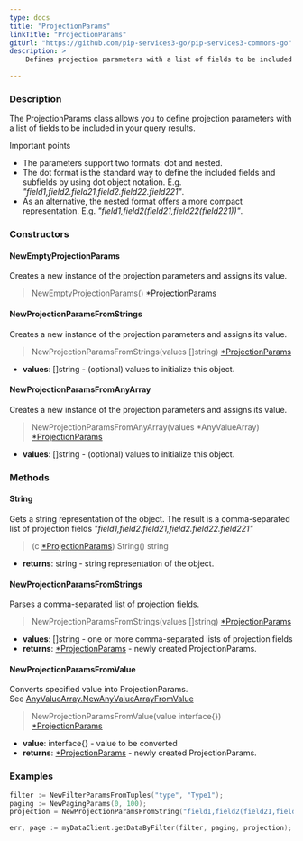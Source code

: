 ```yaml
---
type: docs
title: "ProjectionParams"
linkTitle: "ProjectionParams"
gitUrl: "https://github.com/pip-services3-go/pip-services3-commons-go"
description: > 
    Defines projection parameters with a list of fields to be included in the query results.

---
```



### Description

The ProjectionParams class allows you to define projection parameters with a list of fields to be included in your query results. 

Important points

- The parameters support two formats: dot and nested.
- The dot format is the standard way to define the included fields and subfields by using dot object notation. E.g. *"field1,field2.field21,field2.field22.field221"*.
- As an alternative, the nested format offers a more compact representation. E.g. *"field1,field2(field21,field22(field221))"*.

### Constructors

#### NewEmptyProjectionParams
Creates a new instance of the projection parameters and assigns its value.

> NewEmptyProjectionParams() [*ProjectionParams]()

#### NewProjectionParamsFromStrings
Creates a new instance of the projection parameters and assigns its value.

> NewProjectionParamsFromStrings(values []string) [*ProjectionParams]()

- **values**: []string - (optional) values to initialize this object.


#### NewProjectionParamsFromAnyArray
Creates a new instance of the projection parameters and assigns its value.

> NewProjectionParamsFromAnyArray(values *AnyValueArray) [*ProjectionParams]()

- **values**: []string - (optional) values to initialize this object.

### Methods

#### String
Gets a string representation of the object.
The result is a comma-separated list of projection fields
*"field1,field2.field21,field2.field22.field221"*

> (c [*ProjectionParams]()) String() string

- **returns**: string - string representation of the object.


#### NewProjectionParamsFromStrings
Parses a comma-separated list of projection fields.

> NewProjectionParamsFromStrings(values []string) [*ProjectionParams]()

- **values**: []string - one or more comma-separated lists of projection fields
- **returns**: [*ProjectionParams]() - newly created ProjectionParams.

#### NewProjectionParamsFromValue
Converts specified value into ProjectionParams.  
See [AnyValueArray.NewAnyValueArrayFromValue](../any_value_array/#newanyvaluearrayfromvalue)

> NewProjectionParamsFromValue(value interface{}) [*ProjectionParams]()

- **value**: interface{} -  value to be converted
- **returns**: [*ProjectionParams]() - newly created ProjectionParams.

### Examples

```go
filter := NewFilterParamsFromTuples("type", "Type1");
paging := NewPagingParams(0, 100);
projection = NewProjectionParamsFromString("field1,field2(field21,field22)")

err, page := myDataClient.getDataByFilter(filter, paging, projection);
```
